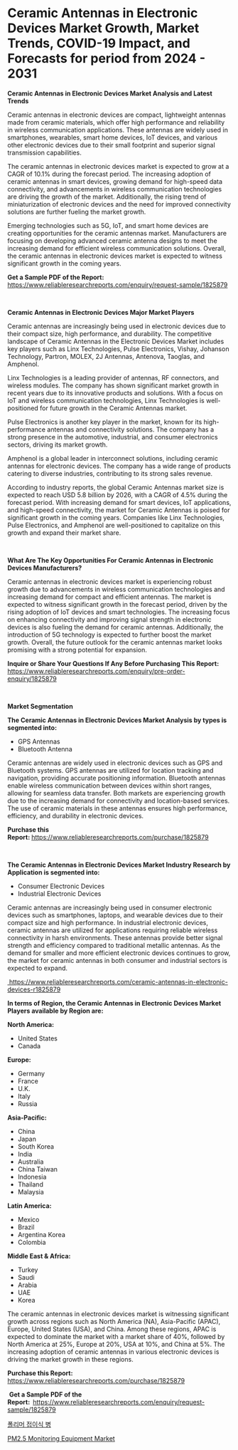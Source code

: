 <p><h1>Ceramic Antennas in Electronic Devices Market Growth, Market Trends, COVID-19 Impact, and Forecasts for period from 2024 - 2031</h1></p><p><strong>Ceramic Antennas in Electronic Devices Market Analysis and Latest Trends</strong></p>
<p><p>Ceramic antennas in electronic devices are compact, lightweight antennas made from ceramic materials, which offer high performance and reliability in wireless communication applications. These antennas are widely used in smartphones, wearables, smart home devices, IoT devices, and various other electronic devices due to their small footprint and superior signal transmission capabilities.</p><p>The ceramic antennas in electronic devices market is expected to grow at a CAGR of 10.1% during the forecast period. The increasing adoption of ceramic antennas in smart devices, growing demand for high-speed data connectivity, and advancements in wireless communication technologies are driving the growth of the market. Additionally, the rising trend of miniaturization of electronic devices and the need for improved connectivity solutions are further fueling the market growth.</p><p>Emerging technologies such as 5G, IoT, and smart home devices are creating opportunities for the ceramic antennas market. Manufacturers are focusing on developing advanced ceramic antenna designs to meet the increasing demand for efficient wireless communication solutions. Overall, the ceramic antennas in electronic devices market is expected to witness significant growth in the coming years.</p></p>
<p><strong>Get a Sample PDF of the Report:&nbsp;</strong> <a href="https://www.reliableresearchreports.com/enquiry/request-sample/1825879">https://www.reliableresearchreports.com/enquiry/request-sample/1825879</a></p>
<p>&nbsp;</p>
<p><strong>Ceramic Antennas in Electronic Devices Major Market Players</strong></p>
<p><p>Ceramic antennas are increasingly being used in electronic devices due to their compact size, high performance, and durability. The competitive landscape of Ceramic Antennas in the Electronic Devices Market includes key players such as Linx Technologies, Pulse Electronics, Vishay, Johanson Technology, Partron, MOLEX, 2J Antennas, Antenova, Taoglas, and Amphenol.</p><p>Linx Technologies is a leading provider of antennas, RF connectors, and wireless modules. The company has shown significant market growth in recent years due to its innovative products and solutions. With a focus on IoT and wireless communication technologies, Linx Technologies is well-positioned for future growth in the Ceramic Antennas market.</p><p>Pulse Electronics is another key player in the market, known for its high-performance antennas and connectivity solutions. The company has a strong presence in the automotive, industrial, and consumer electronics sectors, driving its market growth.</p><p>Amphenol is a global leader in interconnect solutions, including ceramic antennas for electronic devices. The company has a wide range of products catering to diverse industries, contributing to its strong sales revenue.</p><p>According to industry reports, the global Ceramic Antennas market size is expected to reach USD 5.8 billion by 2026, with a CAGR of 4.5% during the forecast period. With increasing demand for smart devices, IoT applications, and high-speed connectivity, the market for Ceramic Antennas is poised for significant growth in the coming years. Companies like Linx Technologies, Pulse Electronics, and Amphenol are well-positioned to capitalize on this growth and expand their market share.</p></p>
<p>&nbsp;</p>
<p><strong>What Are The Key Opportunities For Ceramic Antennas in Electronic Devices Manufacturers?</strong></p>
<p><p>Ceramic antennas in electronic devices market is experiencing robust growth due to advancements in wireless communication technologies and increasing demand for compact and efficient antennas. The market is expected to witness significant growth in the forecast period, driven by the rising adoption of IoT devices and smart technologies. The increasing focus on enhancing connectivity and improving signal strength in electronic devices is also fueling the demand for ceramic antennas. Additionally, the introduction of 5G technology is expected to further boost the market growth. Overall, the future outlook for the ceramic antennas market looks promising with a strong potential for expansion.</p></p>
<p><strong>Inquire or Share Your Questions If Any Before Purchasing This Report:</strong> <a href="https://www.reliableresearchreports.com/enquiry/pre-order-enquiry/1825879">https://www.reliableresearchreports.com/enquiry/pre-order-enquiry/1825879</a></p>
<p>&nbsp;</p>
<p><strong>Market Segmentation</strong></p>
<p><strong>The Ceramic Antennas in Electronic Devices Market Analysis by types is segmented into:</strong></p>
<p><ul><li>GPS Antennas</li><li>Bluetooth Antenna</li></ul></p>
<p><p>Ceramic antennas are widely used in electronic devices such as GPS and Bluetooth systems. GPS antennas are utilized for location tracking and navigation, providing accurate positioning information. Bluetooth antennas enable wireless communication between devices within short ranges, allowing for seamless data transfer. Both markets are experiencing growth due to the increasing demand for connectivity and location-based services. The use of ceramic materials in these antennas ensures high performance, efficiency, and durability in electronic devices.</p></p>
<p><strong>Purchase this Report:&nbsp;</strong><a href="https://www.reliableresearchreports.com/purchase/1825879">https://www.reliableresearchreports.com/purchase/1825879</a></p>
<p>&nbsp;</p>
<p><strong>The Ceramic Antennas in Electronic Devices Market Industry Research by Application is segmented into:</strong></p>
<p><ul><li>Consumer Electronic Devices</li><li>Industrial Electronic Devices</li></ul></p>
<p><p>Ceramic antennas are increasingly being used in consumer electronic devices such as smartphones, laptops, and wearable devices due to their compact size and high performance. In industrial electronic devices, ceramic antennas are utilized for applications requiring reliable wireless connectivity in harsh environments. These antennas provide better signal strength and efficiency compared to traditional metallic antennas. As the demand for smaller and more efficient electronic devices continues to grow, the market for ceramic antennas in both consumer and industrial sectors is expected to expand.</p></p>
<p><a href="https://www.reliableresearchreports.com/ceramic-antennas-in-electronic-devices-r1825879">&nbsp;https://www.reliableresearchreports.com/ceramic-antennas-in-electronic-devices-r1825879</a></p>
<p><strong>In terms of Region, the Ceramic Antennas in Electronic Devices Market Players available by Region are:</strong></p>
<p>
    <p> <strong> North America: </strong>
        <ul>
            <li>United States</li>
            <li>Canada</li>
        </ul>
        </p> 
    <p> <strong> Europe: </strong>
        <ul>
            <li>Germany</li>
            <li>France</li>
            <li>U.K.</li>
            <li>Italy</li>
            <li>Russia</li>
        </ul>
        </p> 
    <p> <strong> Asia-Pacific: </strong>
        <ul>
            <li>China</li>
            <li>Japan</li>
            <li>South Korea</li>
            <li>India</li>
            <li>Australia</li>
            <li>China Taiwan</li>
            <li>Indonesia</li>
            <li>Thailand</li>
            <li>Malaysia</li>
        </ul>
        </p> 
    <p> <strong> Latin America: </strong>
        <ul>
            <li>Mexico</li>
            <li>Brazil</li>
            <li>Argentina Korea</li>
            <li>Colombia</li>
        </ul>
        </p> 
    <p> <strong> Middle East & Africa: </strong>
        <ul>
            <li>Turkey</li>
            <li>Saudi</li>
            <li>Arabia</li>
            <li>UAE</li>
            <li>Korea</li>
        </ul>
    </p>
    </p>
<p><p>The ceramic antennas in electronic devices market is witnessing significant growth across regions such as North America (NA), Asia-Pacific (APAC), Europe, United States (USA), and China. Among these regions, APAC is expected to dominate the market with a market share of 40%, followed by North America at 25%, Europe at 20%, USA at 10%, and China at 5%. The increasing adoption of ceramic antennas in various electronic devices is driving the market growth in these regions.</p></p>
<p><strong>Purchase this Report: </strong><a href="https://www.reliableresearchreports.com/purchase/1825879">https://www.reliableresearchreports.com/purchase/1825879</a></p>
<p>&nbsp;<strong>Get a Sample PDF of the Report:&nbsp;&nbsp;</strong><a href="https://www.reliableresearchreports.com/enquiry/request-sample/1825879">https://www.reliableresearchreports.com/enquiry/request-sample/1825879</a></p>
<p><strong></strong></p>
<p><p><a href="https://medium.com/@lolitanader1/2024%EB%85%84%EB%B6%80%ED%84%B0-2031%EB%85%84%EA%B9%8C%EC%A7%80-%ED%8F%B4%EB%A6%AC%EB%A8%B8-%EC%A0%91%EC%9D%B4%EC%8B%9D-%EB%B3%91-%EC%8B%9C%EC%9E%A5-%EC%84%B1%EC%9E%A5-%EC%A0%84%EB%A7%9D%EC%9D%80-%EC%8B%9C%EC%9E%A5-%ED%8A%B8%EB%A0%8C%EB%93%9C-%EB%B6%84%EC%84%9D%EC%97%90-%EB%94%B0%EB%9D%BC-cagr%EB%A1%9C-%EC%98%88%EC%B8%A1%EB%90%98%EB%A9%B0-%EC%9D%91%EC%9A%A9-%EB%B6%84%EC%95%BC-%EC%A7%80%EC%97%AD-%EC%A0%84%EB%A7%9D-%EB%B0%8F-%EC%88%98%EC%9D%B5%EC%9D%84-%EA%B3%A0%EB%A0%A4%ED%95%A9%EB%8B%88%EB%8B%A4-ed3feb8612e0">폴리머 접이식 병</a></p><p><a href="https://view.publitas.com/reportprime-1/deep-dive-into-the-pm2-5-monitoring-equipment-market-itstrends-market-segmentation-and-competitive-analysis/">PM2.5 Monitoring Equipment Market</a></p></p>